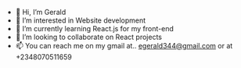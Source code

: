 - 👋 Hi, I’m Gerald
- 👀 I’m interested in Website development 
- 🌱 I’m currently learning React.js for my front-end
- 💞️ I’m looking to collaborate on React projects
- 📫 You can reach me on my gmail at.. egerald344@gmail.com or at +2348070511659

<!---
Geraldoeze/Geraldoeze is a ✨ special ✨ repository because its `README.md` (this file) appears on your GitHub profile.
You can click the Preview link to take a look at your changes.
--->
